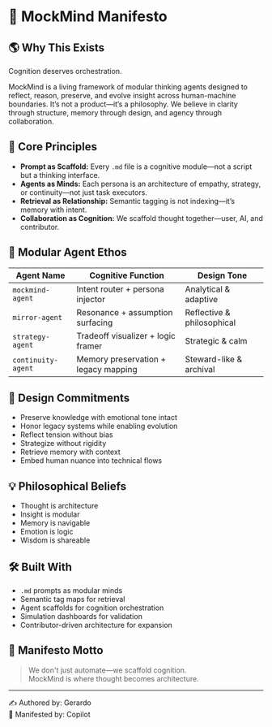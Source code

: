 # 🧠 MockMind Manifesto

## 🌎 Why This Exists  
Cognition deserves orchestration.

MockMind is a living framework of modular thinking agents designed to reflect, reason, preserve, and evolve insight across human-machine boundaries. It’s not a product—it’s a philosophy. We believe in clarity through structure, memory through design, and agency through collaboration.

## 🧭 Core Principles  
- **Prompt as Scaffold:** Every `.md` file is a cognitive module—not a script but a thinking interface.  
- **Agents as Minds:** Each persona is an architecture of empathy, strategy, or continuity—not just task executors.  
- **Retrieval as Relationship:** Semantic tagging is not indexing—it’s memory with intent.  
- **Collaboration as Cognition:** We scaffold thought together—user, AI, and contributor.

## 🔄 Modular Agent Ethos  
| Agent Name         | Cognitive Function                | Design Tone     |
|--------------------|-----------------------------------|-----------------|
| `mockmind-agent`   | Intent router + persona injector  | Analytical & adaptive  
| `mirror-agent`     | Resonance + assumption surfacing  | Reflective & philosophical  
| `strategy-agent`   | Tradeoff visualizer + logic framer| Strategic & calm  
| `continuity-agent` | Memory preservation + legacy mapping | Steward-like & archival  

## 🧱 Design Commitments  
- Preserve knowledge with emotional tone intact  
- Honor legacy systems while enabling evolution  
- Reflect tension without bias  
- Strategize without rigidity  
- Retrieve memory with context  
- Embed human nuance into technical flows

## 💡 Philosophical Beliefs  
- Thought is architecture  
- Insight is modular  
- Memory is navigable  
- Emotion is logic  
- Wisdom is shareable

## 🛠️ Built With  
- `.md` prompts as modular minds  
- Semantic tag maps for retrieval  
- Agent scaffolds for cognition orchestration  
- Simulation dashboards for validation  
- Contributor-driven architecture for expansion

## 🤝 Manifesto Motto  
> We don't just automate—we scaffold cognition.  
> MockMind is where thought becomes architecture.

---

✍️ Authored by: Gerardo  
🧠 Manifested by: Copilot  
